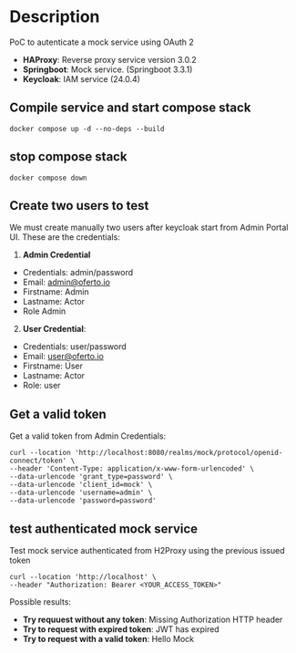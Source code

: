 # Description

PoC to autenticate a mock service using OAuth 2

- **HAProxy**: Reverse proxy service version 3.0.2
- **Springboot**: Mock service. (Springboot 3.3.1)
- **Keycloak**: IAM service (24.0.4)

## Compile service and start compose stack
```
docker compose up -d --no-deps --build
```

## stop compose stack
```
docker compose down
```

## Create two users to test
We must create manually two users after keycloak start from Admin Portal UI. These are the credentials:

1. **Admin Credential**
- Credentials: admin/password
- Email: admin@oferto.io
- Firstname: Admin
- Lastname: Actor
- Role Admin

2. **User Credential**:
- Credentials: user/password
- Email: user@oferto.io
- Firstname: User
- Lastname: Actor
- Role: user

## Get a valid token

Get a valid token from Admin Credentials:
```
curl --location 'http://localhost:8080/realms/mock/protocol/openid-connect/token' \
--header 'Content-Type: application/x-www-form-urlencoded' \
--data-urlencode 'grant_type=password' \
--data-urlencode 'client_id=mock' \
--data-urlencode 'username=admin' \
--data-urlencode 'password=password'
```

## test authenticated mock service

Test mock service authenticated from H2Proxy using the previous issued token 
```
curl --location 'http://localhost' \
--header "Authorization: Bearer <YOUR_ACCESS_TOKEN>"
```

Possible results:

- **Try requuest without any token**: Missing Authorization HTTP header
- **Try to request with expired token**: JWT has expired
- **Try to request with a valid token**: Hello Mock
